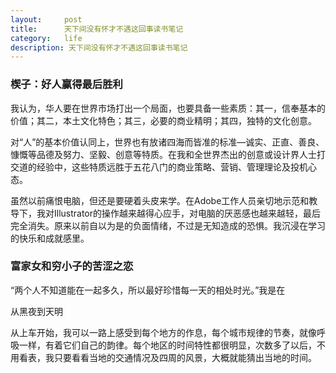 ```yaml
---
layout:     post
title:      天下间没有怀才不遇这回事读书笔记
category:   life
description: 天下间没有怀才不遇这回事读书笔记
---
```

### 楔子：好人赢得最后胜利

我认为，华人要在世界市场打出一个局面，也要具备一些素质：其一，信奉基本的价值；其二，本土文化特色；其三，必要的商业精明；其四，独特的文化创意。


对“人”的基本价值认同上，世界也有放诸四海而皆准的标准—诚实、正直、善良、慷慨等品德及努力、坚毅、创意等特质。在我和全世界杰出的创意或设计界人士打交道的经验中，这些特质远胜于五花八门的商业策略、营销、管理理论及投机心态。

虽然以前痛恨电脑，但还是要硬着头皮来学。在Adobe工作人员亲切地示范和教导下，我对Illustrator的操作越来越得心应手，对电脑的厌恶感也越来越轻，最后完全消失。原来以前自以为是的负面情绪，不过是无知造成的恐惧。我沉浸在学习的快乐和成就感里。

### 富家女和穷小子的苦涩之恋


“两个人不知道能在一起多久，所以最好珍惜每一天的相处时光。”我是在

从黑夜到天明

从上车开始，我可以一路上感受到每个地方的作息，每个城市规律的节奏，就像呼吸一样，有着它们自己的韵律。每个地区的时间特性都很明显，次数多了以后，不用看表，我只要看看当地的交通情况及四周的风景，大概就能猜出当地的时间。